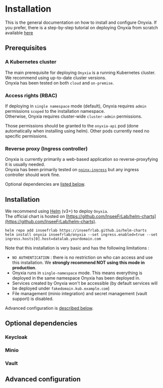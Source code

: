 # Installation

This is the general documentation on how to install and configure Onyxia. If you prefer, there is a step-by-step tutorial on deploying Onyxia from scratch available [here](step-by-step/README.md)
## <a name="prerequisites"></a> Prerequisites

### A Kubernetes cluster

The main prerequisite for deploying `Onyxia` is a running Kubernetes cluster.  
We recommend using up-to-date cluster versions.  
Onyxia has been tested on both `cloud` and `on-premise`.

### Access rights (RBAC)

If deploying in `single namespace` mode (default), Onyxia requires `admin` permissions `scoped` to the installation namespace.  
Otherwise, Onyxia requires cluster-wide `cluster-admin` permissions.

Those permissions should be granted to the `onyxia-api` pod (done automatically when installing using helm). Other pods currently need no specific permissions.

### Reverse proxy (Ingress controller)

Onyxia is currently primarily a web-based application so reverse-proxyfying it is usually needed.  
Onyxia has been primarily tested on [`nginx-ingress`](https://kubernetes.github.io/ingress-nginx/) but any ingress controller should work fine.

Optional dependencies are [listed below](#dependencies).

## Installation

We recommend using [Helm](https://helm.sh/) (v3+) to deploy `Onyxia`.  
The official chart is hosted on [https://github.com/InseeFrLab/helm-charts](https://github.com/InseeFrLab/helm-charts).

```
helm repo add inseefrlab https://inseefrlab.github.io/helm-charts
helm install onyxia inseefrlab/onyxia --set ingress.enabled=true --set ingress.hosts[0].host=datalab.yourdomain.com
```  

Note that this installation is very basic and has the following limitations :  
- `NO AUTHENTICATION` : there is no restriction on who can access and use this installation. We **strongly recommend NOT using this mode in production**.  
- Onyxia runs in `single-namespace` mode. This means everything is deployed in the same namespace Onyxia has been deployed in.  
- Services created by Onyxia won't be accessible (by default services will be deployed under `fakedomain.kub.example.com`)
- File management (minio integration) and secret management (vault support) is disabled.  

Advanced configuration is [described below](#configuration).

## <a name="dependencies"></a> Optional dependencies

### Keycloak

### Minio

### Vault

## <a name="configuration"></a> Advanced configuration  

